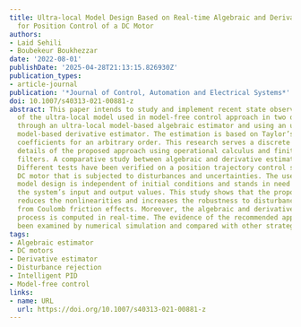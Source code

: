 ```yaml
---
title: Ultra-local Model Design Based on Real-time Algebraic and Derivative Estimators
  for Position Control of a DC Motor
authors:
- Laid Sehili
- Boubekeur Boukhezzar
date: '2022-08-01'
publishDate: '2025-04-28T21:13:15.826930Z'
publication_types:
- article-journal
publication: '*Journal of Control, Automation and Electrical Systems*'
doi: 10.1007/s40313-021-00881-z
abstract: This paper intends to study and implement recent state observation techniques
  of the ultra-local model used in model-free control approach in two different methodologies,
  through an ultra-local model-based algebraic estimator and using an ultra-local
  model-based derivative estimator. The estimation is based on Taylor’s expansion
  coefficients for an arbitrary order. This research serves a discrete implementation
  details of the proposed approach using operational calculus and finite impulse response
  filters. A comparative study between algebraic and derivative estimators is presented.
  Different tests have been verified on a position trajectory control scheme of a
  DC motor that is subjected to disturbances and uncertainties. The used ultra-local
  model design is independent of initial conditions and stands in need only to measure
  the system’s input and output values. This study shows that the proposed design
  reduces the nonlinearities and increases the robustness to disturbances resulting
  from Coulomb friction effects. Moreover, the algebraic and derivative estimation
  process is computed in real-time. The evidence of the recommended approaches has
  been examined by numerical simulation and compared with other strategies.
tags:
- Algebraic estimator
- DC motors
- Derivative estimator
- Disturbance rejection
- Intelligent PID
- Model-free control
links:
- name: URL
  url: https://doi.org/10.1007/s40313-021-00881-z
---
```

